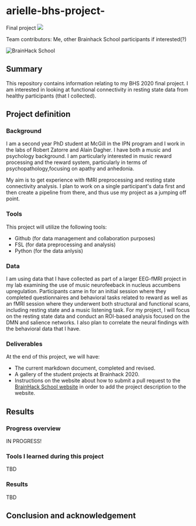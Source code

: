 # arielle-bhs-project-
Final project 
[![](https://img.shields.io/badge/Visit-our%20project%20page-ff69b4)](https://school.brainhackmtl.org/project/template)

Team contributors: Me, other Brainhack School participants if interested(?)

![BrainHack School](bhs2020.png)

## Summary 

This repository contains information relating to my BHS 2020 final project. I am interested in looking at functional connectivity in resting state data from healthy participants (that I collected). 

## Project definition 

### Background

I am a second year PhD student at McGill in the IPN program and I work in the labs of Robert Zatorre and Alain Dagher. I have both a music and psychology background. I am particularly interested in music reward processing and the reward system, particularly in terms of psychopathology,focusing on apathy and anhedonia. 

My aim is to get experience with fMRI preprocessing and resting state connectivity analysis. I plan to work on a single participant's data first and then create a pipeline from there, and thus use my project as a jumping off point.

### Tools 

This project will utilize the following tools: 
 * Github (for data management and collaboration purposes)
 * FSL (for data preprocessing and analysis)
 * Python (for the data anlysis)
 
### Data 

I am using data that I have collected as part of a larger EEG-fMRI project in my lab examining the use of music neurofeeback in nucleus accumbens upregulation. Participants came in for an initial session where they completed questionnaires and behavioral tasks related to reward as well as an fMRI session where they underwent both structural and functional scans, including resting state and a music listening task. For my project, I will focus on the resting state data and conduct an ROI-based analysis focused on the DMN and salience networks. I also plan to correlate the neural findings with the behavioral data that I have.

### Deliverables

At the end of this project, we will have:
 - The current markdown document, completed and revised.
 - A gallery of the student projects at Brainhack 2020.
 - Instructions on the website about how to submit a pull request to the [BrainHack School website](https://github.com/BrainhackMTL/school) in order to add the project description to the website. 

## Results 

### Progress overview

IN PROGRESS! 


### Tools I learned during this project
TBD
 
### Results 
TBD
 
 
## Conclusion and acknowledgement
